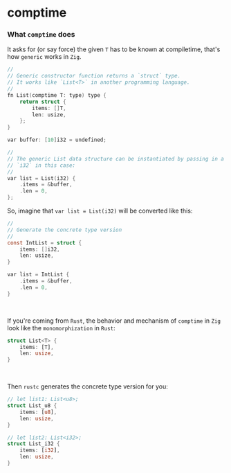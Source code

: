 # comptime

### What `comptime` does

It asks for (or say force) the given `T` has to be known at compiletime, that's
how `generic` works in `Zig`.

```c
//
// Generic constructor function returns a `struct` type.
// It works like `List<T>` in another programming language.
//
fn List(comptime T: type) type {
    return struct {
        items: []T,
        len: usize,
    };
}

var buffer: [10]i32 = undefined;

//
// The generic List data structure can be instantiated by passing in a type,
// `i32` in this case:
//
var list = List(i32) {
    .items = &buffer,
    .len = 0,
};
```

So, imagine that `var list = List(i32)` will be converted like this:

```c
//
// Generate the concrete type version
//
const IntList = struct {
    items: []i32,
    len: usize,
}

var list = IntList {
    .items = &buffer,
    .len = 0,
}
```

</br>

If you're coming from `Rust`, the behavior and mechanism of `comptime` in `Zig`
look like the `monomorphization` in `Rust`:

```rust
struct List<T> {
    items: [T],
    len: usize,
}
```

</br>

Then `rustc` generates the concrete type version for you:

```rust
// let list1: List<u8>;
struct List_u8 {
    items: [u8],
    len: usize,
}

// let list2: List<i32>;
struct List_i32 {
    items: [i32],
    len: usize,
}
```

</br>



